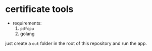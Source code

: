 # certificate tools

- requirements:
  1. `pdfcpu`
  2. golang

just create a `out` folder in the root of this repository and run the app.